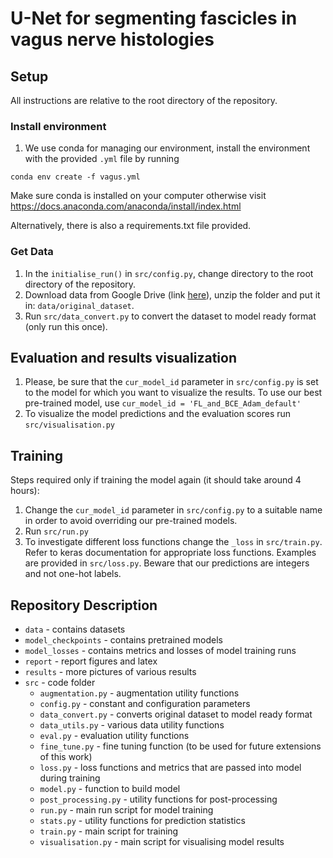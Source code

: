 # U-Net for segmenting fascicles in vagus nerve histologies
## Setup

All instructions are relative to the root directory of the repository.

### Install environment

1. We use conda for managing our environment, install the environment with the provided `.yml` file by running

``` 
conda env create -f vagus.yml
```

Make sure conda is installed on your computer otherwise visit https://docs.anaconda.com/anaconda/install/index.html

Alternatively, there is also a requirements.txt file provided.

### Get Data

1. In the `initialise_run()` in `src/config.py`, change directory to the root directory of the repository.
2. Download data from Google Drive (link [here](https://drive.google.com/file/d/1n-2QMZYHBPzEn63J9pFw_tijWtcLZu2X/view?usp=sharing)), unzip the folder and put it in: `data/original_dataset`.
3. Run `src/data_convert.py` to convert the dataset to model ready format (only run this once).

## Evaluation and results visualization
1. Please, be sure that the `cur_model_id` parameter in `src/config.py` is set to the model for which you want to visualize
the results. To use our best pre-trained model, use `cur_model_id = 'FL_and_BCE_Adam_default'`
2. To visualize the model predictions and the evaluation scores run `src/visualisation.py`

## Training

Steps required only if training the model again (it should take around 4 hours):
1. Change the `cur_model_id` parameter in `src/config.py` to a suitable name in order to avoid overriding our pre-trained models. 
2. Run `src/run.py`
3. To investigate different loss functions change the `_loss` in `src/train.py`. Refer to keras documentation for appropriate loss functions. Examples are provided in `src/loss.py`.
Beware that our predictions are integers and not one-hot labels.

## Repository Description

* `data` - contains datasets
* `model_checkpoints` - contains pretrained models
* `model_losses` - contains metrics and losses of model training runs
* `report` - report figures and latex
* `results` - more pictures of various results
* `src` - code folder
  * `augmentation.py` - augmentation utility functions
  * `config.py` - constant and configuration parameters
  * `data_convert.py` - converts original dataset to model ready format
  * `data_utils.py` - various data utility functions
  * `eval.py` - evaluation utility functions
  * `fine_tune.py` - fine tuning function (to be used for future extensions of this work)
  * `loss.py` - loss functions and metrics that are passed into model during training
  * `model.py` - function to build model
  * `post_processing.py` - utility functions for post-processing
  * `run.py` - main run script for model training
  * `stats.py` - utility functions for prediction statistics
  * `train.py` - main script for training
  * `visualisation.py` - main script for visualising model results
